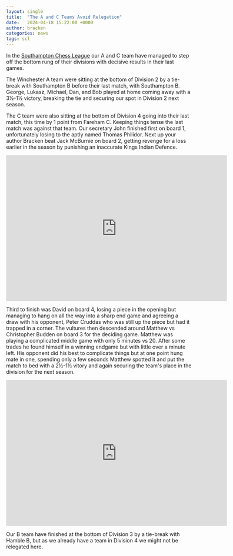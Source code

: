 ```yaml
---
layout: single
title:  "The A and C Teams Avoid Relegation"
date:   2024-04-18 15:22:00 +0000
author: bracken
categories: news
tags: scl
---
```

In the [Southampton Chess League](http://www.sotonchessleague.org.uk/) our A and C team have managed to step off the bottom rung of their divisions with decisive results in their last games.

The Winchester A team were sitting at the bottom of Division 2 by a tie-break with Southampton B before their last match, with Southampton B. George, Lukasz, Michael, Dan, and Bob played at home coming away with a 3½-1½ victory, breaking the tie and securing our spot in Division 2 next season.

The C team were also sitting at the bottom of Division 4 going into their last match, this time by 1 point from Fareham C. Keeping things tense the last match was against that team. Our secretary John finished first on board 1, unfortunately losing to the aptly named Thomas Philidor. Next up your author Bracken beat Jack McBurnie on board 2, getting revenge for a loss earlier in the season by punishing an inaccurate Kings Indian Defence.

<iframe src="https://lichess.org/embed/game/ECxDiH1C?theme=auto&bg=light#101"
width=600 height=397 frameborder=0></iframe>

Third to finish was David on board 4, losing a piece in the opening but managing to hang on all the way into a sharp end game and agreeing a draw with his opponent, Peter Cruddas who was still up the piece but had it trapped in a corner. The vultures then descended around Matthew vs Christopher Budden on board 3 for the deciding game. Matthew was playing a complicated middle game with only 5 minutes vs 20. After some trades he found himself in a winning endgame but with little over a minute left. His opponent did his best to complicate things but at one point hung mate in one, spending only a few seconds Matthew spotted it and put the match to bed with a 2½-1½ vitory and again securing the team's place in the division for the next season.

<iframe src="https://lichess.org/embed/game/z6etqbuA?theme=auto&bg=light#50"
width=600 height=397 frameborder=0></iframe>

Our B team have finished at the bottom of Division 3 by a tie-break with Hamble B, but as we already have a team in Division 4 we might not be relegated here.
